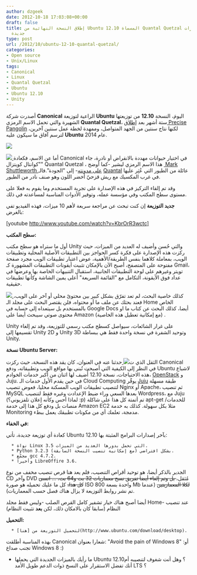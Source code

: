```yaml
---
author: dzgeek
date: 2012-10-18 17:03:08+00:00
draft: false
title: إطلاق النسخة النهائية من Ubuntu 12.10 المسماة Quantal Quetzal مُثقلة بميزات
  جديدة
type: post
url: /2012/10/ubuntu-12-10-quantal-quetzal/
categories:
- Open source
- Unix/Linux
tags:
- Canonical
- Linux
- Quantal Quetzal
- Ubuntu
- Ubuntu 12.10
- Unity
---
```


أصدرت شركة **Canonical** الراعية لتوزيعة **Ubuntu** اليومَ، النسخة **12.10** من توزيعتها الشهيرة والتي تحمل الاسم الرمزي **Quantal Quetzal**، ستة أشهر بعد [إطلاق Precise Pangolin](https://www.it-scoop.com/2012/04/ubuntu-12-04-precise-pangolin/) لكنها نتاج سنتين من الجهد المتواصل، وممهدة لخطة عمل سنتين آخرين، لترسم آفاق ما سيكون عليه **Ubuntu** عام 2014.

[![](https://www.it-scoop.com/wp-content/uploads/2012/10/ubuntu-pic-12.10.jpg)
](https://www.it-scoop.com/wp-content/uploads/2012/10/ubuntu-pic-12.10.jpg)

[![](https://www.it-scoop.com/wp-content/uploads/2012/10/Quetzal-150x150.jpg)
](https://www.it-scoop.com/wp-content/uploads/2012/10/Quetzal.jpg)أما عن الاسم، فكعادة Canonical في اختيار حيوانات مهددة بالانقراض أو نادرة، جاء "كوانتال كويتزال" Quantal Quetzal ، هذا الاسم الرمزي ليشير -كما أوضح [ Mark Shuttleworth على مدونته](http://www.markshuttleworth.com/archives/1121)- إلى "الجودة".فالـ [Quantal](http://en.wikipedia.org/wiki/Resplendent_Quetzal) عائلة من الطيور التي عُثِر عليها في غرب المكسيك مع ريش قزحيّ أخضر اللون وهو صنف نادر من الطيور.



وقد تم إلقاء التركيز في هذه الإصدارة على تجربة المستخدم وما يقوم به فعلا على مستوى سطح المكتب وفي مؤسسة عمله، وتوفير الأدوات المناسبة لمساعدته في ذلك.

**جديد التوزيعة** إن كنت تبحث عن مراجعة سريعة لأهم 10 ميزات، فهذه الفيديو تفي بالغرض:

<!-- more -->


[youtube http://www.youtube.com/watch?v=KbrOrR3wctc]


**سطح المكتب:**

أول ما ستراه هو سطح مكتب Unity والتي حُسن وأضيف له العديد من الميزات، حيث ركزت هذه الإصدارة على فكرة كسر الحواجز بين التطبيقات الأصلية المحلية وتطبيقات الويب، بمعاملة كلاهما بنفس الطريقة/الأهمية، عوض اعتبار تطبيقات الويب مجرد صفحة مفتوحة على المتصفح، أصبح الآن بالإمكان تثبيت أيقونات التطبيقات المشهورة كـ Gmail، تويتر وغيرهم على لوحة التطبيقات الجانبية، استقبال التنبيهات الخاصة بها وعرضها في عداد فوق الأيقونة، التكامل مع "القائمة السريعة" أعلى يمين الشاشة وكأنها تطبيقات حقيقية.

[![](https://www.it-scoop.com/wp-content/uploads/2012/10/ubuntu-twitter.jpg)
](https://www.it-scoop.com/wp-content/uploads/2012/10/ubuntu-twitter.jpg)كذلك خاصية البحث، لم تعد تفرّق بشكل كبير بين محتوىً محلي أو آخر على الويب، فعند بحثك عن ملف ما أو محتواه، فلن يقتصر البحث على مجلد الـ Home الخاص بالمستخدم بل سيتعداه إلى حسابه في Google Docs أيضا، كذلك البحث عن كتاب ما او محتوى صوتي سيبحث أيضا على Amazon (مع إمكانية تعطيل هذه الخاصية) .

Unity على غرار الشائعات، سيواصل كسطح مكتب رسمي للتوزيعة، وقد تم إلغاء تقسيمها إلى Unity 2D و Unity 3D وتوحيد الشفرة في نسخة واحدة فقط هي ببساطة Unity.

**نسخة Ubuntu Server:**

الثقل الذي ت[![](https://www.it-scoop.com/wp-content/uploads/2012/10/ubuntu-juju1.png)
](https://www.it-scoop.com/wp-content/uploads/2012/10/ubuntu-juju1.png)حدثنا عنه في العنوان، كان يقد هذه النسخة، حيث ركزت Canonical في النظر إلى الكيفية التي أصبحت تُبنى بها مواقع الويب وتطبيقاته، ودفع Ubuntu لاشباع هذه الاحتياجات، نسخة 12.10 أًضيف لها اثنان من أكبر خدمات الخوادم، [OpenStack](http://www.ubuntu.com/cloud/private-cloud/openstack) و Juju. في حين يقدم الأول خدمات الـ Cloud Computing يوفّر [Juju](https://juju.ubuntu.com/) طبقة مسهلة لتنصيب تطبيقات الويب المسكنة محليا، فعوض تنصيب Nginx أو Apache، ثم تنصيب MySQL بعدها السعي وراء ضيط الإعدادت وغيره فقط لتنصيب Wordpress، مع Juju (لماذا أحس وكأنه إعلان تلفزيوني؟ :p) تم أتمتة كل هذا على شاكلة apt-get للخدمات/منصات بل ودفع كل هذا إلى خدمة Amazon EC2 مثلا بكل سهولة. كذلك به خدمة Monitoring مدمجة، تعلمك أي من مكونات تطبيقك يعمل ببطء.

**في الخفاء:**

كعادة أي توزيعة جديدة، تأتي Ubuntu 12.10 بآخر إصدارات البرامج المثبتة بها:



	  * نواة Linux 3.5 التي تحمل بدورها العديد من الميزات.
	  * Python 3.2.3 بشكل افتراضي (مع إمكانية تنصيب النسخة السابقة).
	  * مجمّع gcc 4.7.2.
	  * وأخيرا LibreOffire 3.6.

الجدير بالذكر أيضا، هو توحيد أقراص التنصيب، فلم يعد هنا قرص تنصيب مخفف من نوع CD وآخر DVD مُثقل،<del> بل وتم إلغاء أيضا تفريق نسخ معماريات 32 بت و64 بت، ... انسى كل هذا،</del> كل ما عليك تحميله هو صورة ISO واحدة بسعة 800 Mb <del>لكلا المعماريتين</del> (عندما تم نشر روابط التوزيعة لا يزال هناك فصل حسب المعماريات).

أيضا أصبح هناك خيار تشفير كامل القرص الصلب -وليس فقط مجلد Home- عند تنصيب النظام (سابقا كان بالامكان ذلك، لكن **بعد** تثبيت النظام)

**التحميل:**



	  * لتحميل التوزيعة من [هنا](http://www.ubuntu.com/download/desktop).

بهذه المناسبة أطلقت Canonical شعارا بعنوان: "Avoid the pain of Windows 8" أو: تجنب صداع Windows 8 :)

- ما رأيك بالميزات الجديدة التي يحملها Ubuntu 12.10؟ وهل أنت شغوف لتنصيبه أم أنك تفضل الاستقرار على النسخ ذوات الدعم طويل الأمد LTS ؟
